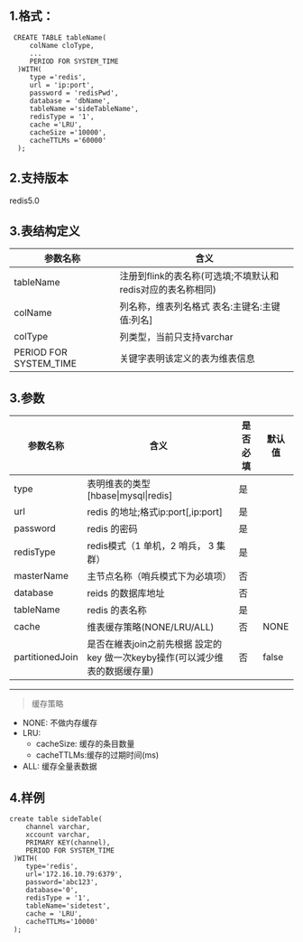 
## 1.格式：
```
 CREATE TABLE tableName(
     colName cloType,
     ...
     PERIOD FOR SYSTEM_TIME
  )WITH(
     type ='redis',
     url = 'ip:port',
     password = 'redisPwd',
     database = 'dbName',
     tableName ='sideTableName',
     redisType = '1',
     cache ='LRU',
     cacheSize ='10000',
     cacheTTLMs ='60000'
  );
```
## 2.支持版本
 redis5.0

## 3.表结构定义
   
|参数名称|含义|
|----|---|
| tableName | 注册到flink的表名称(可选填;不填默认和redis对应的表名称相同)|
| colName | 列名称，维表列名格式 表名:主键名:主键值:列名]|
| colType | 列类型，当前只支持varchar|
| PERIOD FOR SYSTEM_TIME | 关键字表明该定义的表为维表信息|
  
## 3.参数

|参数名称|含义|是否必填|默认值|
|----|---|---|----|
| type | 表明维表的类型[hbase&#124;mysql&#124;redis]|是||
| url | redis 的地址;格式ip:port[,ip:port]|是||
| password | redis 的密码 |是||
| redisType | redis模式（1 单机，2 哨兵， 3 集群）| 是 |
| masterName | 主节点名称（哨兵模式下为必填项） | 否 |
| database | reids 的数据库地址|否||
| tableName | redis 的表名称|是||
| cache | 维表缓存策略(NONE/LRU/ALL)|否|NONE|
| partitionedJoin | 是否在維表join之前先根据 設定的key 做一次keyby操作(可以減少维表的数据缓存量)|否|false|

--------------
> 缓存策略
  * NONE: 不做内存缓存
  * LRU:
    * cacheSize: 缓存的条目数量
    * cacheTTLMs:缓存的过期时间(ms)
  * ALL: 缓存全量表数据

## 4.样例
```
create table sideTable(
    channel varchar,
    xccount varchar,
    PRIMARY KEY(channel),
    PERIOD FOR SYSTEM_TIME
 )WITH(
    type='redis',
    url='172.16.10.79:6379',
    password='abc123',
    database='0',
    redisType = '1',
    tableName='sidetest',
    cache = 'LRU',
    cacheTTLMs='10000'
 );

```


